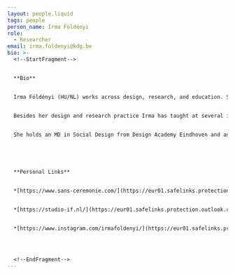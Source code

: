 ```yaml
---
layout: people.liquid
tags: people
person_name: Irma Földényi
role:
  - Researcher
email: irma.foldenyi@kdg.be
bio: >-
  <!--StartFragment-->


  **Bio**


  Irma Földényi (HU/NL) works across design, research, and education. She is currently pursuing a PhD at Sint Lucas Antwerpen / ARIA, University of Antwerp, with her project *Voices of Materials*. Her research investigates how materials are sourced and valued and explores her potential role as a jeweller within contemporary anthropocenic material discourses.


  Besides her design and research practice Irma has taught at several institutions, including the Gerrit Rietveld Academy in Amsterdam (Linking Bodies – Jewellery Department), Willem de Kooning Academy in Rotterdam, Design Academy Eindhoven, and Sint Lucas Antwerpen, where she has taught at Studio Sieraad and currently co-teaches the course *Art and Design in the Anthropocene*.


  She holds an MD in Social Design from Design Academy Eindhoven and an MA in Product Design from the Moholy-Nagy University of Art and Design. Before that she studied as a goldsmith in Budapest.


   


  **Personal Links**


  *[https://www.sans-ceremonie.com/](https://eur01.safelinks.protection.outlook.com/?url=https%3A%2F%2Fwww.sans-ceremonie.com%2F&data=05%7C02%7Ctom.viaene%40kdg.be%7C9dc38bd7abe94b06941408ddf10a8ec2%7Ced1fc57f8a9747e79de19302dfd786ae%7C0%7C0%7C638931749833469472%7CUnknown%7CTWFpbGZsb3d8eyJFbXB0eU1hcGkiOnRydWUsIlYiOiIwLjAuMDAwMCIsIlAiOiJXaW4zMiIsIkFOIjoiTWFpbCIsIldUIjoyfQ%3D%3D%7C0%7C%7C%7C&sdata=j%2BkL3Qts5txJ%2FnyEm3RPm6fxW0fB2UsdgQ48LGTOtwI%3D&reserved=0 "Originele URL: https\://www.sans-ceremonie.com/. Klik of tik als u deze koppeling vertrouwt.")*


  *[https://studio-if.nl/](https://eur01.safelinks.protection.outlook.com/?url=https%3A%2F%2Fstudio-if.nl%2F&data=05%7C02%7Ctom.viaene%40kdg.be%7C9dc38bd7abe94b06941408ddf10a8ec2%7Ced1fc57f8a9747e79de19302dfd786ae%7C0%7C0%7C638931749833499249%7CUnknown%7CTWFpbGZsb3d8eyJFbXB0eU1hcGkiOnRydWUsIlYiOiIwLjAuMDAwMCIsIlAiOiJXaW4zMiIsIkFOIjoiTWFpbCIsIldUIjoyfQ%3D%3D%7C0%7C%7C%7C&sdata=7%2B4JGys7tT52wt2Cew%2B5Y3Jpdj4Vle7IZy1oPHhA5tI%3D&reserved=0 "Originele URL: https\://studio-if.nl/. Klik of tik als u deze koppeling vertrouwt.")*


  *[https://www.instagram.com/irmafoldenyi/](https://eur01.safelinks.protection.outlook.com/?url=https%3A%2F%2Fwww.instagram.com%2Firmafoldenyi%2F&data=05%7C02%7Ctom.viaene%40kdg.be%7C9dc38bd7abe94b06941408ddf10a8ec2%7Ced1fc57f8a9747e79de19302dfd786ae%7C0%7C0%7C638931749833515119%7CUnknown%7CTWFpbGZsb3d8eyJFbXB0eU1hcGkiOnRydWUsIlYiOiIwLjAuMDAwMCIsIlAiOiJXaW4zMiIsIkFOIjoiTWFpbCIsIldUIjoyfQ%3D%3D%7C0%7C%7C%7C&sdata=ZL5sjV2mBmlwjxQfjgtcEazV6XP%2FRUDYko02Zxo9YuE%3D&reserved=0 "Originele URL: https\://www.instagram.com/irmafoldenyi/. Klik of tik als u deze koppeling vertrouwt.")*




  <!--EndFragment-->
---
```

